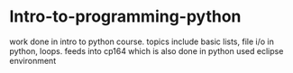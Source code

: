 # Intro-to-programming-python

work done in intro to python course. topics include basic lists, file i/o in python, loops. feeds into cp164 which is also done in python
used eclipse environment 
